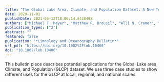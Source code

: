 ```yaml
---
title: "The Global Lake Area, Climate, and Population Dataset: A New Tool for Addressing Critical Limnological Questions"
date: 2020-11-01
publishDate: 2021-06-12T18:06:14.843849Z
authors: ["Michael F. Meyer", "Matthew R. Brousil", "Alli N. Cramer", "Brian P. Lanouette", "Julie C. Padowski", "Stephanie E. Hampton"]
publication_types: ["2"]
abstract: ""
featured: false
publication: "*Limnology and Oceanography Bulletin*"
url_pdf: "https://doi.org/10.1002%2Flob.10406"
doi: "10.1002/lob.10406"
---
```


This bulletin piece describes potential applications for the Global Lake area, Climate, and Population (GLCP) dataset. We use three case studies to show different uses for the GLCP at local, regional, and national scales.
